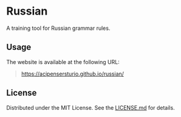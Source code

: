 # Russian

A training tool for Russian grammar rules.

## Usage

The website is available at the following URL:

> https://acipensersturio.github.io/russian/

## License

Distributed under the MIT License. See the [LICENSE.md](LICENSE.md) for details.
